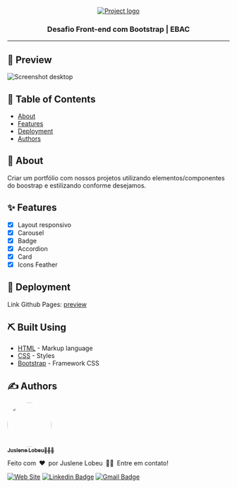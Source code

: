 <p align="center">
  <a href="https://ebac.art.br" rel="noopener">
 <img src="https://ebac.art.br/local/templates/brazil/i/brazil_logo_black_port.png" alt="Project logo"></a>
</p>

<h3 align="center">Desafio Front-end com Bootstrap | EBAC</h3>

---

## 👀 Preview
![Screenshot desktop](./assets/images/screenshot-gif.gif)

## 📝 Table of Contents

- [About](#about)
- [Features](#features)
- [Deployment](#deployment)
- [Authors](#authors)

## 🧐 About <a name = "about"></a>

Criar um portfólio com nossos projetos utilizando elementos/componentes do boostrap e estilizando conforme desejamos.

## ✨ Features <a name = "features"></a>

- [x] Layout responsivo 
- [x] Carousel 
- [x] Badge 
- [x] Accordion 
- [x] Card 
- [x] Icons Feather

## 🚀 Deployment <a name = "deployment"></a>

Link Github Pages: [preview](https://desafio-frontend-ebac.vercel.app/)

## ⛏️ Built Using <a name = "built_using"></a>

- [HTML](https://developer.mozilla.org/pt-BR/docs/Web/HTML) - Markup language
- [CSS](https://developer.mozilla.org/pt-BR/docs/Web/CSS) - Styles
- [Bootstrap](https://getbootstrap.com/) - Framework CSS

## ✍️ Authors <a name = "authors"></a>
<a href="https://juslenelobeudesigner.com.br/">
  <img style="border-radius: 50%;" src="https://avatars.githubusercontent.com/u/28795411?v=4" width="100px" alt=""/>
  <br />
  <sub><b>Juslene Lobeu</b>👩🏻‍💻</sub>
</a>

Feito com&ensp;❤️&ensp;por Juslene Lobeu&ensp;👋🏽&ensp;Entre em contato!

[![Web Site](https://img.shields.io/badge/-Juslene%20Lobeu-purple?style=flat-square&logo=Web&logoColor=white&link=https://juslenelobeudesigner.com.br/)](https://juslenelobeudesigner.com.br/) 
[![Linkedin Badge](https://img.shields.io/badge/-Juslene%20Lobeu-blue?style=flat-square&logo=Linkedin&logoColor=white&link=https://www.linkedin.com/in/juslenelobeu/)](https://www.linkedin.com/in/kjuslenelobeu/) 
[![Gmail Badge](https://img.shields.io/badge/-juslenelobeu@gmail.com-c14438?style=flat-square&logo=Gmail&logoColor=white&link=mailto:juslenelobeu@gmail.com)](mailto:juslenelobeu@gmail.com)
